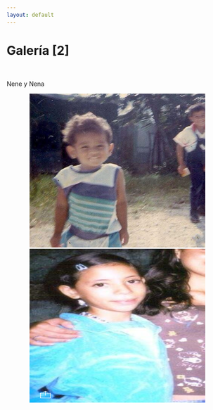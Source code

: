 ```yaml
---
layout: default
---
```

# [](#header-1)Galería [2]
<br>
<p>Nene y Nena</p>
<div class="container">
  <header>
   <div>
   <a href="#">
   <img src="2014-04-30 08.07.01.jpg" id="borderimg" border="0" width="400" height="350" />
   <img class="center" src="2016-02-23 21.06.24.png" id="borderimg" border="0" width="400" height="350" />
   </a>
</div>


